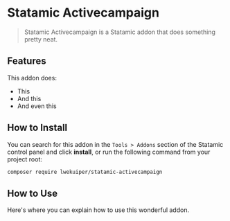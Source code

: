 # Statamic Activecampaign

> Statamic Activecampaign is a Statamic addon that does something pretty neat.

## Features

This addon does:

- This
- And this
- And even this

## How to Install

You can search for this addon in the `Tools > Addons` section of the Statamic control panel and click **install**, or run the following command from your project root:

``` bash
composer require lwekuiper/statamic-activecampaign
```

## How to Use

Here's where you can explain how to use this wonderful addon.
